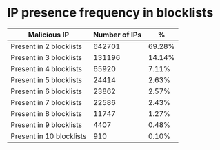# IP presence frequency in blocklists
| Malicious IP | Number of IPs | % |
|----|----|----|
| Present in 2 blocklists | 642701 | 69.28% |
| Present in 3 blocklists | 131196 | 14.14% |
| Present in 4 blocklists | 65920 | 7.11% |
| Present in 5 blocklists | 24414 | 2.63% |
| Present in 6 blocklists | 23862 | 2.57% |
| Present in 7 blocklists | 22586 | 2.43% |
| Present in 8 blocklists | 11747 | 1.27% |
| Present in 9 blocklists | 4407 | 0.48% |
| Present in 10 blocklists | 910 | 0.10% |
